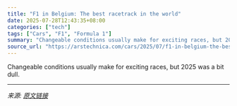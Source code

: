 ```yaml
---
title: "F1 in Belgium: The best racetrack in the world"
date: 2025-07-28T12:43:35+08:00
categories: ["tech"]
tags: ["Cars", "F1", "Formula 1"]
summary: "Changeable conditions usually make for exciting races, but 2025 was a bit dull."
source_url: "https://arstechnica.com/cars/2025/07/f1-in-belgium-the-best-racetrack-in-the-world/"
---
```


Changeable conditions usually make for exciting races, but 2025 was a bit dull.

---

*来源: [原文链接](https://arstechnica.com/cars/2025/07/f1-in-belgium-the-best-racetrack-in-the-world/)*
